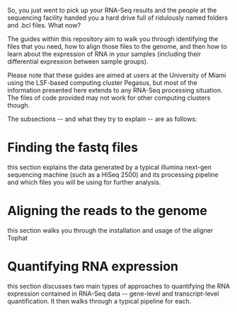 So, you just went to pick up your RNA-Seq results and the people at the sequencing facility handed you a hard drive full of ridulously named folders and .bcl files. What now?

The guides within this repository aim to walk you through identifying the files that you need, how to align those files to the genome, and then how to learn about the expression of RNA in your samples (including their differential expression between sample groups).

Please note that these guides are aimed at users at the University of Miami using the LSF-based computing cluster Pegasus, but most of the information presented here extends to any RNA-Seq processing situation. The files of code provided may not work for other computing clusters though. 

The subsections -- and what they try to explain -- are as follows:

# Finding the fastq files
  this section explains the data generated by a typical illumina next-gen sequencing machine (such as a HiSeq 2500) and its processing pipeline and which files you will be using for further analysis.

# Aligning the reads to the genome
  this section walks you through the installation and usage of the aligner Tophat

# Quantifying RNA expression
  this section discusses two main types of approaches to quantifying the RNA expression contained in RNA-Seq data -- gene-level and transcript-level quantification. It then walks through a typical pipeline for each. 
